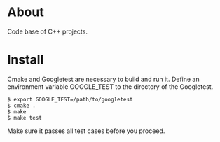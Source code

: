 # About
Code base of C++ projects.

# Install
Cmake and Googletest are necessary to build and run it. Define an environment
variable GOOGLE_TEST to the directory of the Googletest. 

    $ export GOOGLE_TEST=/path/to/googletest
    $ cmake .
    $ make
    $ make test

Make sure it passes all test cases before you proceed.
